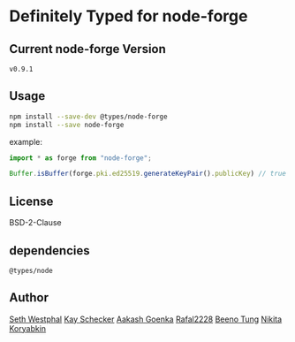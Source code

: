 # Definitely Typed for node-forge

## Current node-forge Version
`v0.9.1`
## Usage

```bash
npm install --save-dev @types/node-forge
npm install --save node-forge
```

example:
```ts
import * as forge from "node-forge";

Buffer.isBuffer(forge.pki.ed25519.generateKeyPair().publicKey) // true
```
## License
BSD-2-Clause

## dependencies
`@types/node`

## Author
[Seth Westphal](https://github.com/westy92)
[Kay Schecker](https://github.com/flynetworks)
[Aakash Goenka](https://github.com/a-k-g)
[Rafal2228](https://github.com/rafal2228)
[Beeno Tung](https://github.com/beenotung)
[Nikita Koryabkin](https://github.com/Apologiz)
